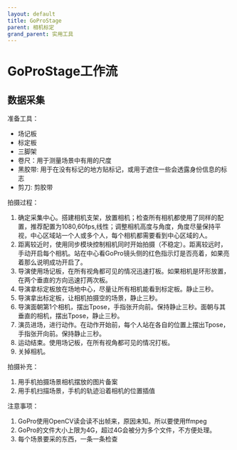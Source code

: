 ```yaml
---
layout: default
title: GoProStage
parent: 相机标定
grand_parent: 实用工具
---
```


# GoProStage工作流

## 数据采集

准备工具：

- 场记板
- 标定板
- 三脚架
- 卷尺：用于测量场景中有用的尺度
- 黑胶带: 用于在没有标记的地方贴标记，或用于遮住一些会透露身份信息的标志
- 剪刀: 剪胶带

拍摄过程：

1. 确定采集中心。搭建相机支架，放置相机；检查所有相机都使用了同样的配置，推荐配置为1080,60fps,线性；调整相机高度与角度，角度尽量保持平视，中心区域站一个人或多个人，每个相机都需要看到中心区域的人。
2. 距离较近时，使用同步模块控制相机同时开始拍摄（不稳定）。距离较远时，手动开启每个相机。站在中心看GoPro镜头侧的红色指示灯是否亮着，如果亮着那么说明成功开启了。
3. 导演使用场记板，在所有视角都可见的情况迅速打板。如果相机是环形放置，在两个垂直的方向迅速打两次板。
4. 导演拿标定板放在场地中心，尽量让所有相机能看到标定板。静止三秒。
5. 导演拿出标定板，让相机拍摄空的场景，静止三秒。
6. 导演面朝第1个相机，摆出Tpose，手指张开向前。保持静止三秒。面朝与其垂直的相机，摆出Tpose，静止三秒。
7. 演员进场，进行动作。在动作开始前，每个人站在各自的位置上摆出Tpose，手指张开向前。保持静止三秒。
8. 运动结束。使用场记板，在所有视角都可见的情况打板。
9. 关掉相机。

拍摄补充：
1. 用手机拍摄场景相机摆放的图片备案
2. 用手机扫描场景，手机的轨迹沿着相机的位置插值

注意事项：
1. GoPro使用OpenCV读会读不出帧来，原因未知。所以要使用ffmpeg
2. GoPro的文件大小上限为4G，超过4G会被分为多个文件，不方便处理。
3. 每个场景要采的东西，一条一条检查